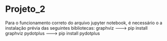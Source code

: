 # Projeto_2

Para o funcionamento correto do arquivo jupyter notebook, é necessário o a instalação prévia das seguintes bibliotecas:
graphviz ---> pip install graphviz
pydotplus ---> pip install pydotplus
